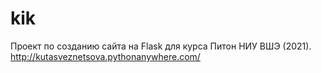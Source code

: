 # kik
Проект по созданию сайта на Flask для курса Питон НИУ ВШЭ (2021).
http://kutasveznetsova.pythonanywhere.com/
